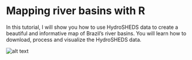 # Mapping river basins with R
In this tutorial, I will show you how to use HydroSHEDS data to create a beautiful and informative map of Brazil’s river basins. You will learn how to download, process and visualize the HydroSHEDS data.

![alt text](https://github.com/milos-agathon/mapping-river-basins-with-r/blob/main/brazil-basins.png?raw=true)
